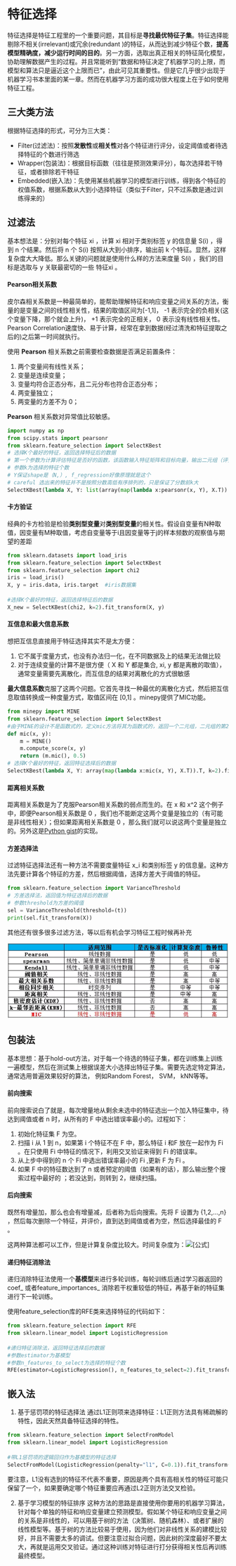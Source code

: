 # 特征选择

特征选择是特征工程里的一个重要问题，其目标是**寻找最优特征子集**。特征选择能剔除不相关(irrelevant)或冗余(redundant )的特征，从而达到减少特征个数，**提高模型精确度，减少运行时间的目的**。另一方面，选取出真正相关的特征简化模型，协助理解数据产生的过程。并且常能听到“数据和特征决定了机器学习的上限，而模型和算法只是逼近这个上限而已”，由此可见其重要性。但是它几乎很少出现于机器学习书本里面的某一章。然而在机器学习方面的成功很大程度上在于如何使用特征工程。



## 三大类方法

根据特征选择的形式，可分为三大类：

- Filter(过滤法)：按照**发散性**或**相关性**对各个特征进行评分，设定阈值或者待选择特征的个数进行筛选
- Wrapper(包装法)：根据目标函数（往往是预测效果评分），每次选择若干特征，或者排除若干特征
- Embedded(嵌入法)：先使用某些机器学习的模型进行训练，得到各个特征的权值系数，根据系数从大到小选择特征（类似于Filter，只不过系数是通过训练得来的）



## 过滤法

基本想法是：分别对每个特征 xi ，计算 xi 相对于类别标签 y 的信息量 S(i) ，得到 n 个结果。然后将 n 个 S(i)  按照从大到小排序，输出前 k 个特征。显然，这样复杂度大大降低。那么关键的问题就是使用什么样的方法来度量 S(i) ，我们的目标是选取与 y  关联最密切的一些 特征xi 。

#### Pearson相关系数

皮尔森相关系数是一种最简单的，能帮助理解特征和响应变量之间关系的方法，衡量的是变量之间的线性相关性，结果的取值区间为[-1,1]， -1 表示完全的负相关(这个变量下降，那个就会上升)， +1 表示完全的正相关， 0 表示没有线性相关性。Pearson Correlation速度快、易于计算，经常在拿到数据(经过清洗和特征提取之后的)之后第一时间就执行。

使用 **Pearson** 相关系数之前需要检查数据是否满足前置条件：

1. 两个变量间有线性关系；
2. 变量是连续变量；
3. 变量均符合正态分布，且二元分布也符合正态分布；
4. 两变量独立；
5. 两变量的方差不为 0；

**Pearson** 相关系数对异常值比较敏感。

```python
import numpy as np
from scipy.stats import pearsonr
from sklearn.feature_selection import SelectKBest
# 选择K个最好的特征，返回选择特征后的数据
# 第一个参数为计算评估特征是否好的函数，该函数输入特征矩阵和目标向量，输出二元组（评分，P值）的数组，数组第i项为第i个特征的评分和P值。在此定义为计算相关系数
# 参数k为选择的特征个数
# Y保证shape是（N,）, f_regression好像原理就是这个
# careful 选出来的特征并不是按照分数高低有序排列的，只是保证了分数前k大
SelectKBest(lambda X, Y: list(array(map(lambda x:pearsonr(x, Y), X.T)).T), k=2).fit_transform(iris.data, iris.target)
```

#### 卡方验证

经典的卡方检验是检验**类别型变量**对**类别型变量**的相关性。假设自变量有N种取值，因变量有M种取值，考虑自变量等于i且因变量等于j的样本频数的观察值与期望的差距

```python
from sklearn.datasets import load_iris
from sklearn.feature_selection import SelectKBest
from sklearn.feature_selection import chi2
iris = load_iris()
X, y = iris.data, iris.target  #iris数据集

#选择K个最好的特征，返回选择特征后的数据
X_new = SelectKBest(chi2, k=2).fit_transform(X, y)
```

#### 互信息和最大信息系数

想把互信息直接用于特征选择其实不是太方便：

1. 它不属于度量方式，也没有办法归一化，在不同数据及上的结果无法做比较
2. 对于连续变量的计算不是很方便（ X 和 Y 都是集合, xi, y 都是离散的取值），通常变量需要先离散化，而互信息的结果对离散化的方式很敏感

**最大信息系数**克服了这两个问题。它首先寻找一种最优的离散化方式，然后把互信息取值转换成一种度量方式，取值区间在 [0,1] 。minepy提供了MIC功能。

```python
from minepy import MINE
from sklearn.feature_selection import SelectKBest
#由于MINE的设计不是函数式的，定义mic方法将其为函数式的，返回一个二元组，二元组的第2项设置成固定的P值0.5
def mic(x, y):
    m = MINE()
    m.compute_score(x, y)
    return (m.mic(), 0.5)
# 选择K个最好的特征，返回特征选择后的数据
SelectKBest(lambda X, Y: array(map(lambda x:mic(x, Y), X.T)).T, k=2).fit_transform(iris.data, iris.target)
```

#### 距离相关系数

距离相关系数是为了克服Pearson相关系数的弱点而生的。在 x 和 x^2 这个例子中，即便Pearson相关系数是 0 ，我们也不能断定这两个变量是独立的（有可能是非线性相关）；但如果距离相关系数是 0 ，那么我们就可以说这两个变量是独立的。另外这是[Python gist](https://link.zhihu.com/?target=https%3A//gist.github.com/josef-pkt/2938402)的实现。

#### 方差选择法

过滤特征选择法还有一种方法不需要度量特征 x_i 和类别标签 y 的信息量。这种方法先要计算各个特征的方差，然后根据阈值，选择方差大于阈值的特征。

```python
from sklearn.feature_selection import VarianceThreshold
# 方差选择法，返回值为特征选择后的数据
# 参数threshold为方差的阈值
sel = VarianceThreshold(threshold=(t))
print(sel.fit_transform(X))
```

其他还有很多很多过滤方法，等以后有机会学习特征工程时候再补充

![feature_selcet_filter_method](.\feature_selcet_filter_method.png)



## 包装法

基本思想：基于hold-out方法，对于每一个待选的特征子集，都在训练集上训练一遍模型，然后在测试集上根据误差大小选择出特征子集。需要先选定特定算法，通常选用普遍效果较好的算法， 例如Random Forest， SVM， kNN等等。

#### 前向搜索

前向搜索说白了就是，每次增量地从剩余未选中的特征选出一个加入特征集中，待达到阈值或者 n 时，从所有的 F 中选出错误率最小的。过程如下：

1. 初始化特征集 F 为空。
2. 扫描 i 从 1 到 n，如果第 i 个特征不在 F 中，那么特征 i 和F 放在一起作为 Fi 。在只使用 Fi 中特征的情况下，利用交叉验证来得到 Fi 的错误率。
3. 从上步中得到的 n 个 Fi 中选出错误率最小的 Fi ,更新 F 为 Fi 。
4. 如果 F 中的特征数达到了 n 或者预定的阈值（如果有的话），那么输出整个搜索过程中最好的 ；若没达到，则转到 2，继续扫描。

#### 后向搜索

既然有增量加，那么也会有增量减，后者称为后向搜索。先将 F 设置为 {1,2,...,n} ，然后每次删除一个特征，并评价，直到达到阈值或者为空，然后选择最佳的 F 。

这两种算法都可以工作，但是计算复杂度比较大。时间复杂度为：![[公式]](https://www.zhihu.com/equation?tex=O%28n%2B%28n-1%29%2B%28n-2%29%2B...%2B1%29%3DO%28n%5E2%29+) 

#### 递归特征消除法

递归消除特征法使用一个**基模型**来进行多轮训练，每轮训练后通过学习器返回的 coef_ 或者feature_importances_ 消除若干权重较低的特征，再基于新的特征集进行下一轮训练。

使用feature_selection库的RFE类来选择特征的代码如下：

```python
from sklearn.feature_selection import RFE
from sklearn.linear_model import LogisticRegression

#递归特征消除法，返回特征选择后的数据
#参数estimator为基模型
#参数n_features_to_select为选择的特征个数
RFE(estimator=LogisticRegression(), n_features_to_select=2).fit_transform(iris.data, iris.target)
```



## 嵌入法

1. 基于惩罚项的特征选择法   通过L1正则项来选择特征：L1正则方法具有稀疏解的特性，因此天然具备特征选择的特性。

```python
from sklearn.feature_selection import SelectFromModel
from sklearn.linear_model import LogisticRegression

#带L1惩罚项的逻辑回归作为基模型的特征选择   
SelectFromModel(LogisticRegression(penalty="l1", C=0.1)).fit_transform(iris.data, iris.target)
```

要注意，L1没有选到的特征不代表不重要，原因是两个具有高相关性的特征可能只保留了一个，如果要确定哪个特征重要应再通过L2正则方法交叉检验。



2.  基于学习模型的特征排序    这种方法的思路是直接使用你要用的机器学习算法，针对每个单独的特征和响应变量建立预测模型。假如某个特征和响应变量之间的关系是非线性的，可以用基于树的方法（决策树、随机森林）、或者扩展的线性模型等。基于树的方法比较易于使用，因为他们对非线性关系的建模比较好，并且不需要太多的调试。但要注意过拟合问题，因此树的深度最好不要太大，再就是运用交叉验证。通过这种训练对特征进行打分获得相关性后再训练最终模型。